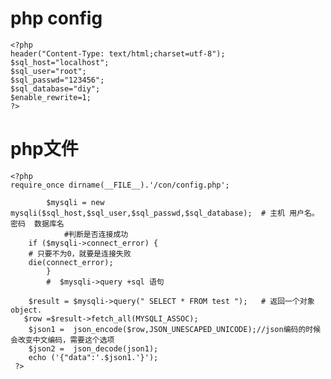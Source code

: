  #  php config
    <?php
    header("Content-Type: text/html;charset=utf-8");
    $sql_host="localhost";
    $sql_user="root";
    $sql_passwd="123456";
    $sql_database="diy";
    $enable_rewrite=1;
    ?>
#  php文件

    <?php 
    require_once dirname(__FILE__).'/con/config.php';
    
    		$mysqli = new mysqli($sql_host,$sql_user,$sql_passwd,$sql_database);  # 主机 用户名。密码  数据库名
    			#判断是否连接成功
    	if ($mysqli->connect_error) {
    	# 只要不为0，就要是连接失败
    	die(connect_error);
    		}
    		#  $mysqli->query +sql 语句
    		
    	$result = $mysqli->query(" SELECT * FROM test ");   # 返回一个对象 object.
       $row =$result->fetch_all(MYSQLI_ASSOC);
        $json1 =  json_encode($row,JSON_UNESCAPED_UNICODE);//json编码的时候会改变中文编码，需要这个选项
        $json2 =  json_decode(json1);
        echo ('{"data":'.$json1.'}');
     ?>
